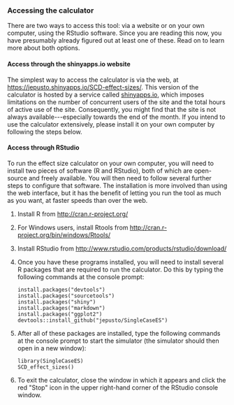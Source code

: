 ### Accessing the calculator

There are two ways to access this tool: via a website or on your own
computer, using the RStudio software. Since you are reading this now,
you have presumably already figured out at least one of these. Read on
to learn more about both options.

#### Access through the shinyapps.io website

The simplest way to access the calculator is via the web, at
<https://jepusto.shinyapps.io/SCD-effect-sizes/>. This version of the
calculator is hosted by a service called
[shinyapps.io](https://www.shinyapps.io/), which imposes limitations on
the number of concurrent users of the site and the total hours of active use
of the site. Consequently, you might find that the site is not always
available---especially towards the end of the month. If you intend to 
use the calculator extensively, please install it on your own computer 
by following the steps below.

#### Access through RStudio

To run the effect size calculator on your own computer, you
will need to install two pieces of software (R and RStudio), both of
which are open-source and freely available. You will then need to follow
several further steps to configure that software. The installation is
more involved than using the web interface, but it has the benefit of 
letting you run the tool as much as you want, at faster speeds than 
over the web.

1.  Install R from <http://cran.r-project.org/>
2.  For Windows users, install Rtools from
    <http://cran.r-project.org/bin/windows/Rtools/>
3.  Install RStudio from
    <http://www.rstudio.com/products/rstudio/download/>
4.  Once you have these programs installed, you will need to install
    several R packages that are required to run the calculator. Do this
    by typing the following commands at the console prompt:

        install.packages("devtools")
        install.packages("sourcetools")
        install.packages("shiny")
        install.packages("markdown")
        install.packages("ggplot2")
        devtools::install_github("jepusto/SingleCaseES")

5.  After all of these packages are installed, type the following
    commands at the console prompt to start the simulator (the simulator
    should then open in a new window):

        library(SingleCaseES)
        SCD_effect_sizes()

6.  To exit the calculator, close the window in which it appears and
    click the red "Stop" icon in the upper right-hand corner of the
    RStudio console window.
